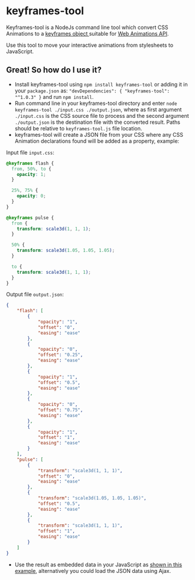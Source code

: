 # keyframes-tool

Keyframes-tool is a NodeJs command line tool which convert CSS Animations to a [keyframes object ](https://w3c.github.io/web-animations/#processing-a-keyframes-argument) suitable for [Web Animations API](https://w3c.github.io/web-animations/).

Use this tool to move your interactive animations from stylesheets to JavaScript.


## Great! So how do I use it?

- Install keyframes-tool using `npm install keyframes-tool` or adding it in your `package.json` as: `"devDependencies": { "keyframes-tool": "^1.0.3" }` and run `npm install`.
- Run command line in your keyframes-tool directory and enter `node keyframes-tool ./input.css ./output.json`,
where as first argument `./input.css` is the CSS source file to process and the second argument `./output.json` is the destination file with the converted result.
Paths should be relative to `keyframes-tool.js` file location.
- keyframes-tool will create a JSON file from your CSS where any CSS Animation declarations found will be added as a property, example:

Input file `input.css`:
```css
@keyframes flash {
  from, 50%, to {
    opacity: 1;
  }

  25%, 75% {
    opacity: 0;
  }
}

@keyframes pulse {
  from {
    transform: scale3d(1, 1, 1);
  }

  50% {
    transform: scale3d(1.05, 1.05, 1.05);
  }

  to {
    transform: scale3d(1, 1, 1);
  }
}

```
Output file `output.json`:

```json
{
    "flash": [
        {
            "opacity": "1",
            "offset": "0",
            "easing": "ease"
        },
        {
            "opacity": "0",
            "offset": "0.25",
            "easing": "ease"
        },
        {
            "opacity": "1",
            "offset": "0.5",
            "easing": "ease"
        },
        {
            "opacity": "0",
            "offset": "0.75",
            "easing": "ease"
        },
        {
            "opacity": "1",
            "offset": "1",
            "easing": "ease"
        }
    ],
    "pulse": [
        {
            "transform": "scale3d(1, 1, 1)",
            "offset": "0",
            "easing": "ease"
        },
        {
            "transform": "scale3d(1.05, 1.05, 1.05)",
            "offset": "0.5",
            "easing": "ease"
        },
        {
            "transform": "scale3d(1, 1, 1)",
            "offset": "1",
            "easing": "ease"
        }
    ]
}
```
- Use the result as embedded data in your JavaScript as [shown in this example](http://codepen.io/gibbok/pen/ENpqZO), alternatively you could load the JSON data using Ajax.
